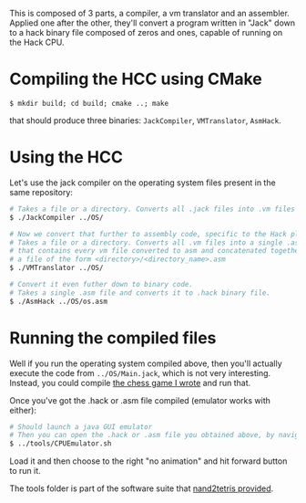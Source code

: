 This is composed of 3 parts, a compiler, a vm translator and an assembler. Applied one after the other, they'll convert a program written in "Jack" down to a hack binary file composed of zeros and ones, capable of running on the Hack CPU.

Compiling the HCC using CMake
===

`$ mkdir build; cd build; cmake ..; make`

that should produce three binaries: `JackCompiler`, `VMTranslator`, `AsmHack`.


Using the HCC
===

Let's use the jack compiler on the operating system files present in the same repository:

```bash
# Takes a file or a directory. Converts all .jack files into .vm files (intermediary representation like java bytecode)
$ ./JackCompiler ../OS/

# Now we convert that further to assembly code, specific to the Hack platform
# Takes a file or a directory. Converts all .vm files into a single .asm file
# that contains every vm file converted to asm and concatenated together into
# a file of the form <directory>/<directory_name>.asm
$ ./VMTranslator ../OS/

# Convert it even futher down to binary code.
# Takes a single .asm file and converts it to .hack binary file.
$ ./AsmHack ../OS/os.asm
```

Running the compiled files
===

Well if you run the operating system compiled above, then you'll actually execute the code from `../OS/Main.jack`, which is not very interesting. Instead, you could compile [the chess game I wrote](https://github.com/andreip/jack-chess) and run that.

Once you've got the .hack or .asm file compiled (emulator works with either):

```bash
# Should launch a java GUI emulator
# Then you can open the .hack or .asm file you obtained above, by navigating to ../OS/os.hack
$ ../tools/CPUEmulator.sh
```

Load it and then choose to the right "no animation" and hit forward button to run it.

The tools folder is part of the software suite that [nand2tetris provided](https://www.nand2tetris.org/software).
